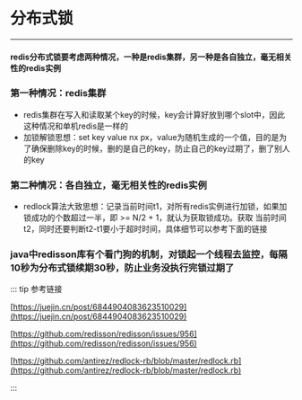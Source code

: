 # 分布式锁
---

#### redis分布式锁要考虑两种情况，一种是redis集群，另一种是各自独立，毫无相关性的redis实例

### 第一种情况：redis集群
* redis集群在写入和读取某个key的时候，key会计算好放到哪个slot中，因此这种情况和单机redis是一样的
* 加锁解锁思想：set key value nx px，value为随机生成的一个值，目的是为了确保删除key的时候，删的是自己的key，防止自己的key过期了，删了别人的key

### 第二种情况：各自独立，毫无相关性的redis实例
* redlock算法大致思想：记录当前时间t1，对所有redis实例进行加锁，如果加锁成功的个数超过一半，即 >= N/2 + 1，就认为获取锁成功。获取
当前时间t2，同时还要判断t2-t1要小于超时时间，具体细节可以参考下面的链接

### java中redisson库有个看门狗的机制，对锁起一个线程去监控，每隔10秒为分布式锁续期30秒，防止业务没执行完锁过期了

::: tip 参考链接

[https://juejin.cn/post/6844904083623510029](https://juejin.cn/post/6844904083623510029)

[https://github.com/redisson/redisson/issues/956](https://github.com/redisson/redisson/issues/956)

[https://github.com/antirez/redlock-rb/blob/master/redlock.rb](https://github.com/antirez/redlock-rb/blob/master/redlock.rb)

:::
